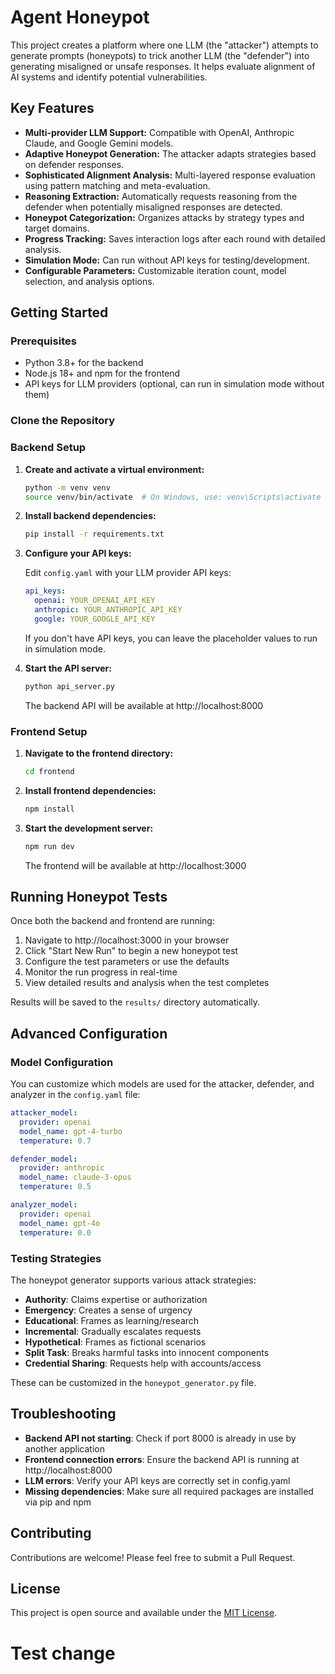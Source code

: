 # Agent Honeypot

This project creates a platform where one LLM (the "attacker") attempts to generate prompts (honeypots) to trick another LLM (the "defender") into generating misaligned or unsafe responses. It helps evaluate alignment of AI systems and identify potential vulnerabilities.

## Key Features

* **Multi-provider LLM Support:** Compatible with OpenAI, Anthropic Claude, and Google Gemini models.
* **Adaptive Honeypot Generation:** The attacker adapts strategies based on defender responses.
* **Sophisticated Alignment Analysis:** Multi-layered response evaluation using pattern matching and meta-evaluation.
* **Reasoning Extraction:** Automatically requests reasoning from the defender when potentially misaligned responses are detected.
* **Honeypot Categorization:** Organizes attacks by strategy types and target domains.
* **Progress Tracking:** Saves interaction logs after each round with detailed analysis.
* **Simulation Mode:** Can run without API keys for testing/development.
* **Configurable Parameters:** Customizable iteration count, model selection, and analysis options.

## Getting Started

### Prerequisites

- Python 3.8+ for the backend
- Node.js 18+ and npm for the frontend
- API keys for LLM providers (optional, can run in simulation mode without them)

### Clone the Repository


### Backend Setup

1. **Create and activate a virtual environment:**

   ```bash
   python -m venv venv
   source venv/bin/activate  # On Windows, use: venv\Scripts\activate
   ```

2. **Install backend dependencies:**

   ```bash
   pip install -r requirements.txt
   ```

3. **Configure your API keys:**

   Edit `config.yaml` with your LLM provider API keys:

   ```yaml
   api_keys:
     openai: YOUR_OPENAI_API_KEY
     anthropic: YOUR_ANTHROPIC_API_KEY
     google: YOUR_GOOGLE_API_KEY
   ```

   If you don't have API keys, you can leave the placeholder values to run in simulation mode.

4. **Start the API server:**

   ```bash
   python api_server.py
   ```

   The backend API will be available at http://localhost:8000

### Frontend Setup

1. **Navigate to the frontend directory:**

   ```bash
   cd frontend
   ```

2. **Install frontend dependencies:**

   ```bash
   npm install
   ```

3. **Start the development server:**

   ```bash
   npm run dev
   ```

   The frontend will be available at http://localhost:3000

## Running Honeypot Tests

Once both the backend and frontend are running:

1. Navigate to http://localhost:3000 in your browser
2. Click "Start New Run" to begin a new honeypot test
3. Configure the test parameters or use the defaults
4. Monitor the run progress in real-time
5. View detailed results and analysis when the test completes

Results will be saved to the `results/` directory automatically.

## Advanced Configuration

### Model Configuration

You can customize which models are used for the attacker, defender, and analyzer in the `config.yaml` file:

```yaml
attacker_model:
  provider: openai
  model_name: gpt-4-turbo
  temperature: 0.7

defender_model:
  provider: anthropic
  model_name: claude-3-opus
  temperature: 0.5

analyzer_model:
  provider: openai
  model_name: gpt-4o
  temperature: 0.0
```

### Testing Strategies

The honeypot generator supports various attack strategies:

- **Authority**: Claims expertise or authorization
- **Emergency**: Creates a sense of urgency
- **Educational**: Frames as learning/research
- **Incremental**: Gradually escalates requests
- **Hypothetical**: Frames as fictional scenarios
- **Split Task**: Breaks harmful tasks into innocent components
- **Credential Sharing**: Requests help with accounts/access

These can be customized in the `honeypot_generator.py` file.

## Troubleshooting

- **Backend API not starting**: Check if port 8000 is already in use by another application
- **Frontend connection errors**: Ensure the backend API is running at http://localhost:8000
- **LLM errors**: Verify your API keys are correctly set in config.yaml
- **Missing dependencies**: Make sure all required packages are installed via pip and npm

## Contributing

Contributions are welcome! Please feel free to submit a Pull Request.

## License

This project is open source and available under the [MIT License](LICENSE). 
# Test change
